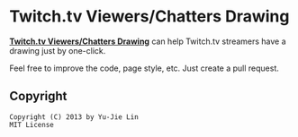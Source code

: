 Twitch.tv Viewers/Chatters Drawing
==================================

**[Twitch.tv Viewers/Chatters Drawing][website]** can help Twitch.tv streamers have a drawing just by one-click.

[website]: http://livibetter.github.com/twitch.tv-drawing

Feel free to improve the code, page style, etc. Just create a pull request.

Copyright
---------

    Copyright (C) 2013 by Yu-Jie Lin
    MIT License
